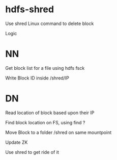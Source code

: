 # hdfs-shred
Use shred Linux command to delete block

Logic

NN
===
Get block list for a file using hdfs fsck 

Write Block ID inside /shred/IP



DN 
===
Read location of block based upon their IP 

Find block location on FS, using find ?

Move Block to a folder /shred on same mountpoint 

Update ZK

Use shred to get ride of it 
